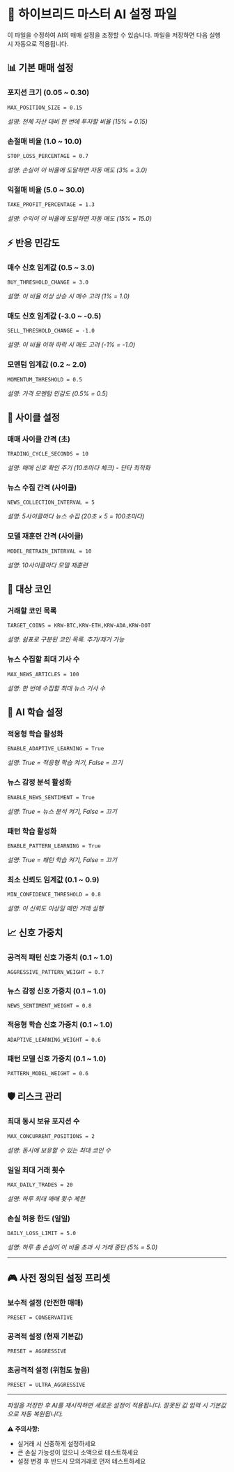 # 🚀 하이브리드 마스터 AI 설정 파일

이 파일을 수정하여 AI의 매매 설정을 조정할 수 있습니다.
파일을 저장하면 다음 실행 시 자동으로 적용됩니다.

## 📊 기본 매매 설정

### 포지션 크기 (0.05 ~ 0.30)
```
MAX_POSITION_SIZE = 0.15
```
*설명: 전체 자산 대비 한 번에 투자할 비율 (15% = 0.15)*

### 손절매 비율 (1.0 ~ 10.0)
```
STOP_LOSS_PERCENTAGE = 0.7
```
*설명: 손실이 이 비율에 도달하면 자동 매도 (3% = 3.0)*

### 익절매 비율 (5.0 ~ 30.0)
```
TAKE_PROFIT_PERCENTAGE = 1.3
```
*설명: 수익이 이 비율에 도달하면 자동 매도 (15% = 15.0)*

## ⚡ 반응 민감도

### 매수 신호 임계값 (0.5 ~ 3.0)
```
BUY_THRESHOLD_CHANGE = 3.0
```
*설명: 이 비율 이상 상승 시 매수 고려 (1% = 1.0)*

### 매도 신호 임계값 (-3.0 ~ -0.5)
```
SELL_THRESHOLD_CHANGE = -1.0
```
*설명: 이 비율 이하 하락 시 매도 고려 (-1% = -1.0)*

### 모멘텀 임계값 (0.2 ~ 2.0)
```
MOMENTUM_THRESHOLD = 0.5
```
*설명: 가격 모멘텀 민감도 (0.5% = 0.5)*

## 🔄 사이클 설정

### 매매 사이클 간격 (초)
```
TRADING_CYCLE_SECONDS = 10
```
*설명: 매매 신호 확인 주기 (10초마다 체크) - 단타 최적화*

### 뉴스 수집 간격 (사이클)
```
NEWS_COLLECTION_INTERVAL = 5
```
*설명: 5사이클마다 뉴스 수집 (20초 × 5 = 100초마다)*

### 모델 재훈련 간격 (사이클)
```
MODEL_RETRAIN_INTERVAL = 10
```
*설명: 10사이클마다 모델 재훈련*

## 🎯 대상 코인

### 거래할 코인 목록
```
TARGET_COINS = KRW-BTC,KRW-ETH,KRW-ADA,KRW-DOT
```
*설명: 쉼표로 구분된 코인 목록. 추가/제거 가능*

### 뉴스 수집할 최대 기사 수
```
MAX_NEWS_ARTICLES = 100
```
*설명: 한 번에 수집할 최대 뉴스 기사 수*

## 🧠 AI 학습 설정

### 적응형 학습 활성화
```
ENABLE_ADAPTIVE_LEARNING = True
```
*설명: True = 적응형 학습 켜기, False = 끄기*

### 뉴스 감정 분석 활성화
```
ENABLE_NEWS_SENTIMENT = True
```
*설명: True = 뉴스 분석 켜기, False = 끄기*

### 패턴 학습 활성화
```
ENABLE_PATTERN_LEARNING = True
```
*설명: True = 패턴 학습 켜기, False = 끄기*

### 최소 신뢰도 임계값 (0.1 ~ 0.9)
```
MIN_CONFIDENCE_THRESHOLD = 0.8
```
*설명: 이 신뢰도 이상일 때만 거래 실행*

## 📈 신호 가중치

### 공격적 패턴 신호 가중치 (0.1 ~ 1.0)
```
AGGRESSIVE_PATTERN_WEIGHT = 0.7
```

### 뉴스 감정 신호 가중치 (0.1 ~ 1.0)
```
NEWS_SENTIMENT_WEIGHT = 0.8
```

### 적응형 학습 신호 가중치 (0.1 ~ 1.0)
```
ADAPTIVE_LEARNING_WEIGHT = 0.6
```

### 패턴 모델 신호 가중치 (0.1 ~ 1.0)
```
PATTERN_MODEL_WEIGHT = 0.6
```

## 🛡️ 리스크 관리

### 최대 동시 보유 포지션 수
```
MAX_CONCURRENT_POSITIONS = 2
```
*설명: 동시에 보유할 수 있는 최대 코인 수*

### 일일 최대 거래 횟수
```
MAX_DAILY_TRADES = 20
```
*설명: 하루 최대 매매 횟수 제한*

### 손실 허용 한도 (일일)
```
DAILY_LOSS_LIMIT = 5.0
```
*설명: 하루 총 손실이 이 비율 초과 시 거래 중단 (5% = 5.0)*

---

## 🎮 사전 정의된 설정 프리셋

### 보수적 설정 (안전한 매매)
```
PRESET = CONSERVATIVE
```

### 공격적 설정 (현재 기본값)
```
PRESET = AGGRESSIVE
```

### 초공격적 설정 (위험도 높음)
```
PRESET = ULTRA_AGGRESSIVE
```

---

*파일을 저장한 후 AI를 재시작하면 새로운 설정이 적용됩니다.*
*잘못된 값 입력 시 기본값으로 자동 복원됩니다.*

**⚠️ 주의사항:**
- 실거래 시 신중하게 설정하세요
- 큰 손실 가능성이 있으니 소액으로 테스트하세요
- 설정 변경 후 반드시 모의거래로 먼저 테스트하세요

